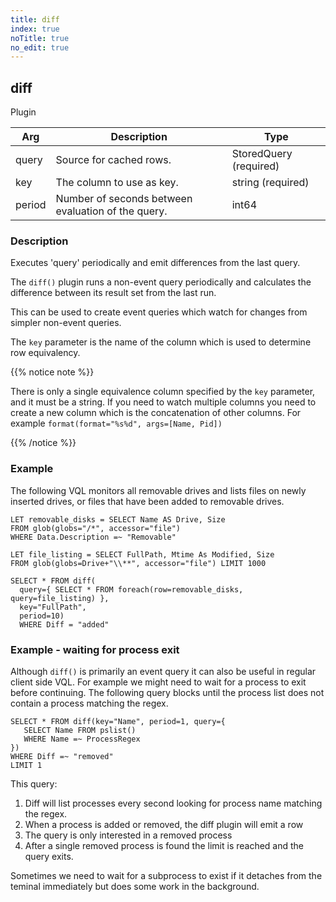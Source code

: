 ```yaml
---
title: diff
index: true
noTitle: true
no_edit: true
---
```




<div class="vql_item"></div>


## diff
<span class='vql_type pull-right page-header'>Plugin</span>



<div class="vqlargs"></div>

Arg | Description | Type
----|-------------|-----
query|Source for cached rows.|StoredQuery (required)
key|The column to use as key.|string (required)
period|Number of seconds between evaluation of the query.|int64

### Description

Executes 'query' periodically and emit differences from the last query.

The `diff()` plugin runs a non-event query periodically and calculates
the difference between its result set from the last run.

This can be used to create event queries which watch for changes from
simpler non-event queries.

The `key` parameter is the name of the column which is used to
determine row equivalency.

{{% notice note %}}

There is only a single equivalence column specified by the `key`
parameter, and it must be a string. If you need to watch multiple
columns you need to create a new column which is the concatenation
of other columns. For example `format(format="%s%d", args=[Name,
Pid])`

{{% /notice %}}

### Example

The following VQL monitors all removable drives and lists files on
newly inserted drives, or files that have been added to removable
drives.

```vql
LET removable_disks = SELECT Name AS Drive, Size
FROM glob(globs="/*", accessor="file")
WHERE Data.Description =~ "Removable"

LET file_listing = SELECT FullPath, Mtime As Modified, Size
FROM glob(globs=Drive+"\\**", accessor="file") LIMIT 1000

SELECT * FROM diff(
  query={ SELECT * FROM foreach(row=removable_disks, query=file_listing) },
  key="FullPath",
  period=10)
  WHERE Diff = "added"
```

### Example - waiting for process exit

Although `diff()` is primarily an event query it can also be
useful in regular client side VQL. For example we might need to
wait for a process to exit before continuing. The following query
blocks until the process list does not contain a process matching
the regex.

```vql
SELECT * FROM diff(key="Name", period=1, query={
   SELECT Name FROM pslist()
   WHERE Name =~ ProcessRegex
})
WHERE Diff =~ "removed"
LIMIT 1
```

This query:

1. Diff will list processes every second looking for process name
   matching the regex.
2. When a process is added or removed, the diff plugin will emit a
   row
3. The query is only interested in a removed process
4. After a single removed process is found the limit is reached
   and the query exits.

Sometimes we need to wait for a subprocess to exist if it detaches
from the teminal immediately but does some work in the background.


